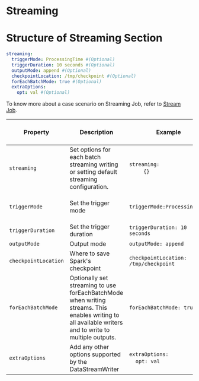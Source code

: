 # **Streaming**

# **Structure of Streaming Section**

```yaml
streaming:
  triggerMode: ProcessingTime #(Optional)
  triggerDuration: 10 seconds #(Optional)
  outputMode: append #(Optional)
  checkpointLocation: /tmp/checkpoint #(Optional)
  forEachBatchMode: true #(Optional)
  extraOptions:
    opt: val #(Optional)
```

To know more about a case scenario on Streaming Job, refer to
[Stream Job](/mkdocs/Mk%20Docs/Transformation/Flare/Case%20Scenario/Stream%20Job.md).

| Property | Description | Example | Default Value | Possible Values | Note/Rule | Field (Mandatory / Optional) |
| --- | --- | --- | --- | --- | --- | --- |
| `streaming` | Set options for each batch streaming writing or setting default streaming configuration. | `streaming:` <br>&nbsp;&nbsp;&nbsp;&nbsp;&nbsp;&nbsp;&nbsp;&nbsp; `{}` | NA | NA | NA | Optional |
| `triggerMode` | Set the trigger mode  | `triggerMode:ProcessingTime` | NA | `ProcessingTime`, <br> `Once`, <br> `Continuous`, <br> `AvailableNow` | NA | Optional |
| `triggerDuration` | Set the trigger duration | `triggerDuration: 10 seconds` | NA | NA | If the trigger is `ProcessingTime`/`Continuous`  | Optional |
| `outputMode` | Output mode | `outputMode: append` | NA | `append`,`replace`,`complete` | NA | Optional |
| `checkpointLocation` | Where to save Spark's checkpoint | `checkpointLocation: /tmp/checkpoint` | NA | NA | NA | Optional |
| `forEachBatchMode` | Optionally set streaming to use forEachBatchMode when writing streams. This enables writing to all available writers and to write to multiple outputs. | `forEachBatchMode: true` | `false` | `true`/`false` | NA | Optional |
| `extraOptions` | Add any other options supported by the DataStreamWriter | `extraOptions:`  <br> &nbsp;&nbsp;&nbsp;&nbsp;`opt: val`  | NA | NA | NA | Optional |